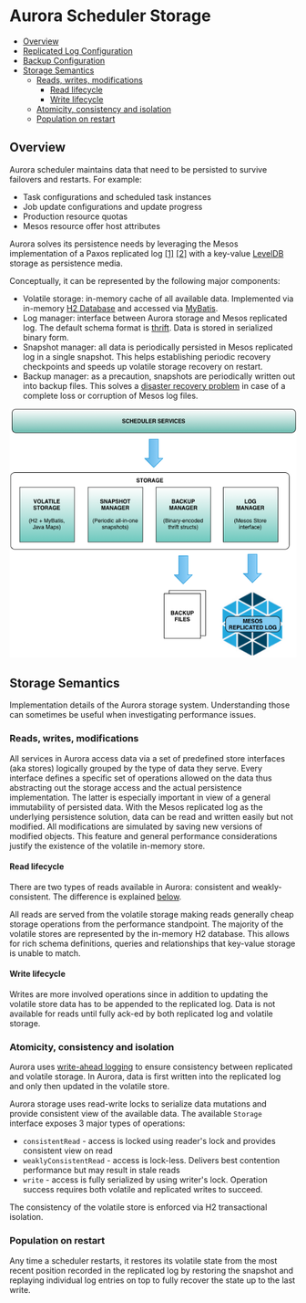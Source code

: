 # Aurora Scheduler Storage

- [Overview](#overview)
- [Replicated Log Configuration](#replicated-log-configuration)
- [Backup Configuration](#replicated-log-configuration)
- [Storage Semantics](#storage-semantics)
  - [Reads, writes, modifications](#reads-writes-modifications)
    - [Read lifecycle](#read-lifecycle)
    - [Write lifecycle](#write-lifecycle)
  - [Atomicity, consistency and isolation](#atomicity-consistency-and-isolation)
  - [Population on restart](#population-on-restart)


## Overview

Aurora scheduler maintains data that need to be persisted to survive failovers and restarts.
For example:

* Task configurations and scheduled task instances
* Job update configurations and update progress
* Production resource quotas
* Mesos resource offer host attributes

Aurora solves its persistence needs by leveraging the Mesos implementation of a Paxos replicated
log [[1]](https://ramcloud.stanford.edu/~ongaro/userstudy/paxos.pdf)
[[2]](http://en.wikipedia.org/wiki/State_machine_replication) with a key-value
[LevelDB](https://github.com/google/leveldb) storage as persistence media.

Conceptually, it can be represented by the following major components:

* Volatile storage: in-memory cache of all available data. Implemented via in-memory
[H2 Database](http://www.h2database.com/html/main.html) and accessed via
[MyBatis](http://mybatis.github.io/mybatis-3/).
* Log manager: interface between Aurora storage and Mesos replicated log. The default schema format
is [thrift](https://github.com/apache/thrift). Data is stored in serialized binary form.
* Snapshot manager: all data is periodically persisted in Mesos replicated log in a single snapshot.
This helps establishing periodic recovery checkpoints and speeds up volatile storage recovery on
restart.
* Backup manager: as a precaution, snapshots are periodically written out into backup files.
This solves a [disaster recovery problem](backup-restore.md)
in case of a complete loss or corruption of Mesos log files.

![Storage hierarchy](../images/storage_hierarchy.png)


## Storage Semantics

Implementation details of the Aurora storage system. Understanding those can sometimes be useful
when investigating performance issues.

### Reads, writes, modifications

All services in Aurora access data via a set of predefined store interfaces (aka stores) logically
grouped by the type of data they serve. Every interface defines a specific set of operations allowed
on the data thus abstracting out the storage access and the actual persistence implementation. The
latter is especially important in view of a general immutability of persisted data. With the Mesos
replicated log as the underlying persistence solution, data can be read and written easily but not
modified. All modifications are simulated by saving new versions of modified objects. This feature
and general performance considerations justify the existence of the volatile in-memory store.

#### Read lifecycle

There are two types of reads available in Aurora: consistent and weakly-consistent. The difference
is explained [below](#atomicity-consistency-and-isolation).

All reads are served from the volatile storage making reads generally cheap storage operations
from the performance standpoint. The majority of the volatile stores are represented by the
in-memory H2 database. This allows for rich schema definitions, queries and relationships that
key-value storage is unable to match.

#### Write lifecycle

Writes are more involved operations since in addition to updating the volatile store data has to be
appended to the replicated log. Data is not available for reads until fully ack-ed by both
replicated log and volatile storage.

### Atomicity, consistency and isolation

Aurora uses [write-ahead logging](http://en.wikipedia.org/wiki/Write-ahead_logging) to ensure
consistency between replicated and volatile storage. In Aurora, data is first written into the
replicated log and only then updated in the volatile store.

Aurora storage uses read-write locks to serialize data mutations and provide consistent view of the
available data. The available `Storage` interface exposes 3 major types of operations:
* `consistentRead` - access is locked using reader's lock and provides consistent view on read
* `weaklyConsistentRead` - access is lock-less. Delivers best contention performance but may result
in stale reads
* `write` - access is fully serialized by using writer's lock. Operation success requires both
volatile and replicated writes to succeed.

The consistency of the volatile store is enforced via H2 transactional isolation.

### Population on restart

Any time a scheduler restarts, it restores its volatile state from the most recent position recorded
in the replicated log by restoring the snapshot and replaying individual log entries on top to fully
recover the state up to the last write.
